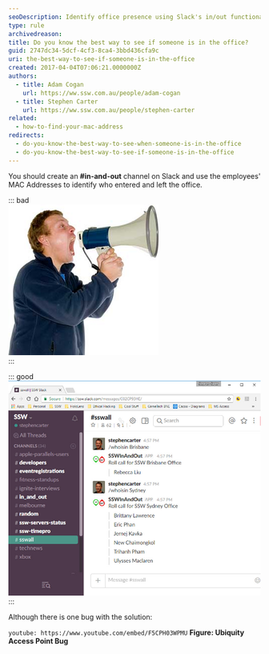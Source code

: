 ```yaml
---
seoDescription: Identify office presence using Slack's in/out functionality and Ubiquity Access Point's MAC address tracking.
type: rule
archivedreason:
title: Do you know the best way to see if someone is in the office?
guid: 2747dc34-5dcf-4cf3-8ca4-3bbd436cfa9c
uri: the-best-way-to-see-if-someone-is-in-the-office
created: 2017-04-04T07:06:21.0000000Z
authors:
  - title: Adam Cogan
    url: https://ww.ssw.com.au/people/adam-cogan
  - title: Stephen Carter
    url: https://ww.ssw.com.au/people/stephen-carter
related:
  - how-to-find-your-mac-address
redirects:
  - do-you-know-the-best-way-to-see-when-someone-is-in-the-office
  - do-you-know-the-best-way-to-see-if-someone-is-in-the-office
---
```


You should create an **#in-and-out** channel on Slack and use the employees' MAC Addresses to identify who entered and left the office.

<!--endintro-->

::: bad  
![Figure: Bad Example – Scream out “Where is Marlon?”](shout.jpg)  
:::

::: good  
![Figure: Good Example – Using in/out functionality with Slack and Ubiquity Access Point](Slack-in-out.jpg)  
:::

Although there is one bug with the solution:

`youtube: https://www.youtube.com/embed/F5CPH03WPMU`
**Figure: Ubiquity Access Point Bug**
